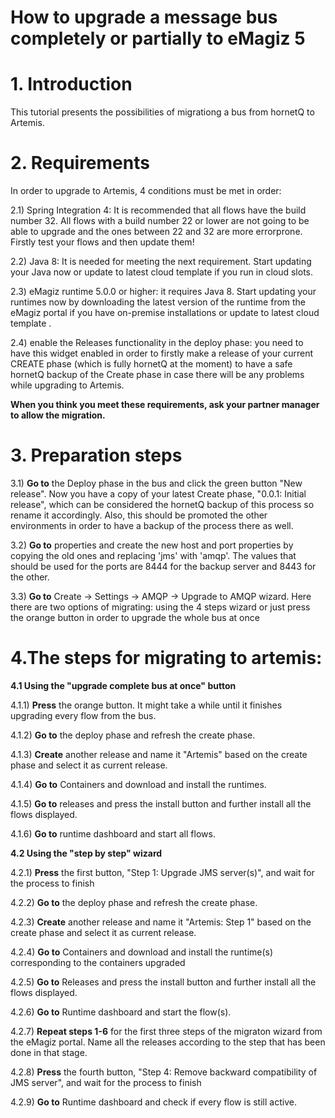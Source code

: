 # How to upgrade a message bus completely or partially to eMagiz 5 

# 1. Introduction

This tutorial presents the possibilities of migrationg a bus from hornetQ to Artemis.

# 2. Requirements

In order to upgrade to Artemis, 4 conditions must be met in order:

2.1) Spring Integration 4: It is recommended that all flows have the build number 32. All flows with a build number 22 or lower are not going to be able to upgrade and the ones between 22 and 32 are more errorprone. Firstly test your flows and then update them!

2.2) Java 8: It is needed for meeting the next requirement. Start updating your Java now or update to latest cloud template if you run in cloud slots. 

2.3) eMagiz runtime 5.0.0 or higher: it requires Java 8. Start updating your runtimes now by downloading the latest version of the runtime from the eMagiz portal if you have on-premise installations or update to latest cloud template .

2.4) enable the Releases functionality in the deploy phase: you need to have this widget enabled in order to firstly make a release of your current CREATE phase (which is fully hornetQ at the moment) to have a safe hornetQ backup of the Create phase in case there will be any problems while upgrading to Artemis.

  **When you think you meet these requirements, ask your partner manager to allow the migration.**

# 3. Preparation steps 

3.1) **Go to** the Deploy phase in the bus and click the green button "New release". Now you have a copy of your latest Create phase, "0.0.1: Initial release",  which can be considered the hornetQ backup of this process so rename it accordingly. Also, this should be promoted the other environments in order to have a backup of the process there as well.

3.2) **Go to** properties and create the new host and port properties by copying the old ones and replacing 'jms' with 'amqp'. The values that should be used for the ports are 8444 for the backup server and 8443 for the other.

3.3) **Go to** Create -> Settings -> AMQP -> Upgrade to AMQP wizard. Here there are two options of migrating: using the 4 steps wizard or just press the orange button in order to upgrade the whole bus at once 


# 4.The steps for migrating to artemis: 

 **4.1 Using the "upgrade complete bus at once" button**

4.1.1) **Press** the orange button. It might take a while until it finishes upgrading every flow from the bus. 

4.1.2) **Go to** the deploy phase and refresh the create phase. 

4.1.3) **Create** another release and name it "Artemis" based on the create phase and select it as current release.

4.1.4) **Go to** Containers and download and install the runtimes.

4.1.5) **Go to** releases and press the install button and further install all the flows displayed.  

4.1.6) **Go to** runtime dashboard and start all flows.


 **4.2 Using the "step by step" wizard** 

4.2.1) **Press** the first button, "Step 1: Upgrade JMS server(s)", and wait for the process to finish

4.2.2) **Go to** the deploy phase and refresh the create phase. 

4.2.3) **Create** another release and name it "Artemis: Step 1" based on the create phase and select it as current release.

4.2.4) **Go to** Containers and download and install the runtime(s) corresponding to the containers upgraded

4.2.5) **Go to** Releases and press the install button and further install all the flows displayed.

4.2.6) **Go to** Runtime dashboard and start the flow(s).

4.2.7) **Repeat steps 1-6** for the first three steps of the migraton wizard from the eMagiz portal. Name all the releases according to 
the step that has been done in that stage.

4.2.8) **Press** the fourth button, "Step 4: Remove backward compatibility of JMS server", and wait for the process to finish

4.2.9) **Go to** Runtime dashboard and check if every flow is still active.
